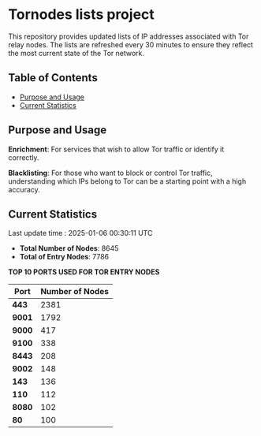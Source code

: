 # Tornodes lists project

This repository provides updated lists of IP addresses associated with Tor relay nodes. The lists are refreshed every 30 minutes to ensure they reflect the most current state of the Tor network.

## Table of Contents

- [Purpose and Usage](#purpose-and-usage)
- [Current Statistics](#current-statistics)


## Purpose and Usage

**Enrichment**: For services that wish to allow Tor traffic or identify it correctly.

**Blacklisting**: For those who want to block or control Tor traffic, understanding which IPs belong to Tor can be a starting point with a high accuracy.

## Current Statistics

Last update time : 2025-01-06 00:30:11 UTC

- **Total Number of Nodes**: 8645
- **Total of Entry Nodes**: 7786

**TOP 10 PORTS USED FOR TOR ENTRY NODES**

| **Port** | **Number of Nodes** |
|------|-----------------|
| **443**   | 2381  |
| **9001**   | 1792  |
| **9000**   | 417  |
| **9100**   | 338  |
| **8443**   | 208  |
| **9002**   | 148  |
| **143**   | 136  |
| **110**   | 112  |
| **8080**   | 102  |
| **80**   | 100  |


